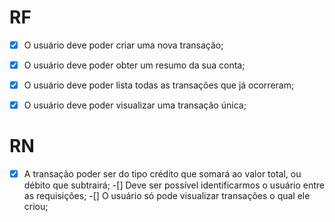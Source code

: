 # RF
-[x] O usuário deve poder criar uma nova transação;
-[x] O usuário deve poder obter um resumo da sua conta;
-[x] O usuário deve poder lista todas as transações que já ocorreram;
-[x] O usuário deve poder visualizar uma transação única;


# RN

-[x] A transação poder ser do tipo crédito que somará ao valor total, ou débito que subtrairá;
-[] Deve ser possível identificarmos o usuário entre as requisições;
-[] O usuário só pode visualizar transações o qual ele criou;
